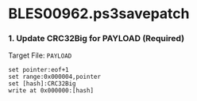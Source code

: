 # BLES00962.ps3savepatch

### 1. Update CRC32Big for PAYLOAD (Required)

Target File: `PAYLOAD`

```
set pointer:eof+1
set range:0x000004,pointer
set [hash]:CRC32Big
write at 0x000000:[hash]
```

